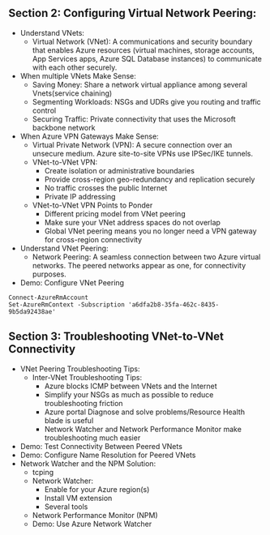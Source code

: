 ## Section 2: Configuring Virtual Network Peering:
* Understand VNets:
  - Virtual Network (VNet): A communications and security boundary that enables Azure resources (virtual machines, storage accounts, App Services apps, Azure SQL Database instances) to communicate with each other securely.
* When multiple VNets Make Sense:
  - Saving Money: Share a network virtual appliance among several Vnets(service chaining)
  - Segmenting Workloads: NSGs and UDRs give you routing and traffic control
  - Securing Traffic: Private connectivity that uses the Microsoft backbone network
* When Azure VPN Gateways Make Sense:
  - Virtual Private Network (VPN): A secure connection over an unsecure medium. Azure site-to-site VPNs use IPSec/IKE tunnels.
  - VNet-to-VNet VPN: 
    - Create isolation or administrative boundaries
    - Provide cross-region geo-redundancy and replication securely
    - No traffic crosses the public Internet
    - Private IP addressing
  - VNet-to-VNet VPN Points to Ponder
    - Different pricing model from VNet peering
    - Make sure your VNet address spaces do not overlap
    - Global VNet peering means you no longer need a VPN gateway for cross-region connectivity
* Understand VNet Peering:
  - Network Peering: A seamless connection between two Azure virtual networks. The peered networks appear as one, for connectivity purposes.
* Demo: Configure VNet Peering
```
Connect-AzureRmAccount
Set-AzureRmContext -Subscription 'a6dfa2b8-35fa-462c-8435-9b5da92438ae'
```

## Section 3: Troubleshooting VNet-to-VNet Connectivity
* VNet Peering Troubleshooting Tips:
  - Inter-VNet Troubleshooting Tips:
    - Azure blocks ICMP between VNets and the Internet
    - Simplify your NSGs as much as possible to reduce troubleshooting friction
    - Azure portal Diagnose and solve problems/Resource Health blade is useful
    - Network Watcher and Network Performance Monitor make troubleshooting much easier
* Demo: Test Connectivity Between Peered VNets
* Demo: Configure Name Resolution for Peered VNets
* Network Watcher and the NPM Solution:
  - tcping
  - Network Watcher:
    - Enable for your Azure region(s)
    - Install VM extension
    - Several tools
  - Network Performance Monitor (NPM)
  - Demo: Use Azure Network Watcher
  





     

